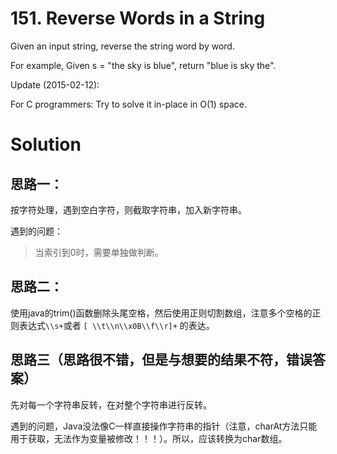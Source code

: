 # 151. Reverse Words in a String
Given an input string, reverse the string word by word.

For example,
Given s = "the sky is blue",
return "blue is sky the".

Update (2015-02-12):

For C programmers: Try to solve it in-place in O(1) space.

# Solution

## 思路一：

按字符处理，遇到空白字符，则截取字符串，加入新字符串。

遇到的问题：

>当索引到0时，需要单独做判断。

## 思路二：

使用java的trim()函数删除头尾空格，然后使用正则切割数组，注意多个空格的正则表达式`\\s+`或者 `[ \\t\\n\\x0B\\f\\r]+` 的表达。

## 思路三（思路很不错，但是与想要的结果不符，错误答案）

先对每一个字符串反转，在对整个字符串进行反转。

遇到的问题，Java没法像C一样直接操作字符串的指针（注意，charAt方法只能用于获取，无法作为变量被修改！！！）。所以，应该转换为char数组。

